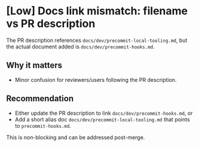 # [Low] Docs link mismatch: filename vs PR description

The PR description references `docs/dev/precommit-local-tooling.md`, but the actual
document added is `docs/dev/precommit-hooks.md`.

## Why it matters

- Minor confusion for reviewers/users following the PR description.

## Recommendation

- Either update the PR description to link `docs/dev/precommit-hooks.md`, or
- Add a short alias doc `docs/dev/precommit-local-tooling.md` that points to
  `precommit-hooks.md`.

This is non-blocking and can be addressed post-merge.
